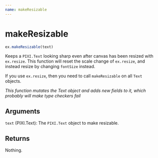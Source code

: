```yaml
---
name: makeResizable
---
```


# makeResizable

```js
ex.makeResizable(text)
```

Keeps a `PIXI.Text` looking sharp even after canvas has been resized with `ex.resize`. This function will reset the scale change of `ex.resize`, and instead resize by changing `fontSize` instead.

If you use `ex.resize`, then you need to call `makeResizable` on all `Text` objects.

_This function mutates the Text object and adds new fields to it, which probably will make type checkers fail_ 

## Arguments

`text` (PIXI.Text): The `PIXI.Text` object to make resizable.

## Returns

Nothing.
